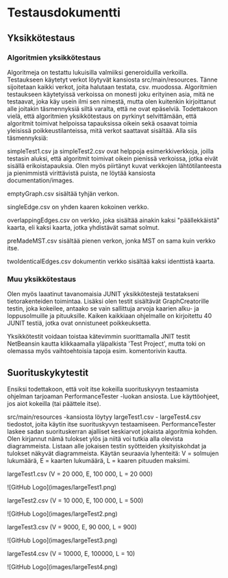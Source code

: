 <h1>Testausdokumentti</h1>

<h2>Yksikkötestaus</h2>

<h3>Algoritmien yksikkötestaus</h3>

Algoritmeja on testattu lukuisilla valmiiksi generoiduilla verkoilla. Testaukseen käytetyt verkot löytyvät kansiosta
src/main/resources. Tänne sijoitetaan kaikki verkot, joita halutaan testata, csv. muodossa. Algoritmien testaukseen 
käytetyissä verkoissa on monesti joku erityinen asia, mitä ne testaavat, joka käy usein ilmi sen nimestä, mutta olen kuitenkin
kirjoittanut alle joitakin täsmennyksiä siltä varalta, että ne ovat epäselviä. Todettakoon vielä, että algoritmien yksikkötestaus
on pyrkinyt selvittämään, että algoritmit toimivat helpoissa tapauksissa oikein sekä osaavat toimia yleisissä poikkeustilanteissa,
mitä verkot saattavat sisältää. Alla siis täsmennyksiä:
<p/>
simpleTest1.csv ja simpleTest2.csv ovat helppoja esimerkkiverkkoja, joilla testasin aluksi, että algoritmit toimivat
oikein pienissä verkoissa, jotka eivät sisällä erikoistapauksia. Olen myös piirtänyt kuvat verkkojen lähtötilanteesta ja 
pienimmistä virittävistä puista, ne löytää kansiosta documentation/images. 
<p/>
emptyGraph.csv sisältää tyhjän verkon.
<p/>
singleEdge.csv on yhden kaaren kokoinen verkko.
<p/>
overlappingEdges.csv on verkko, joka sisältää ainakin kaksi "päällekkäistä" kaarta, eli kaksi kaarta, jotka 
yhdistävät samat solmut. 
<p/>
preMadeMST.csv sisältää pienen verkon, jonka MST on sama kuin verkko itse.
<p/>
twoIdenticalEdges.csv dokumentin verkko sisältää kaksi identtistä kaarta.
<p/>

<h3>Muu yksikkötestaus</h3>

Olen myös laaatinut tavanomaisia JUNIT yksikkötestejä testatakseni tietorakenteiden toimintaa. Lisäksi olen testit sisältävät
GraphCreatorille testin, joka kokeilee, antaako se vain sallittuja arvoja kaarien alku- ja loppusolmuille ja pituuksille. Kaiken
kaikkiaan ohjelmalle on kirjoitettu 40 JUNIT testiä, jotka ovat onnistuneet poikkeuksetta. 
<p/>
Yksikkötestit voidaan toistaa kätevimmin suorittamalla JNIT testit NetBeansin kautta klikkaamalla yläpalkista 'Test Project', 
mutta toki on olemassa myös vaihtoehtoisia tapoja esim. komentorivin kautta.
<p/>
<p/>

<h2> Suorituskykytestit </h2>

Ensiksi todettakoon, että voit itse kokeilla suorituskyvyn testaamista ohjelman tarjoaman PerformanceTester -luokan ansiosta.
Lue käyttöohjeet, jos aiot kokeilla (tai päättele itse).
<p/>
src/main/resources -kansiosta löytyy largeTest1.csv - largeTest4.csv tiedostot, joita käytin itse suorituskyvyn testaamiseen.
PerformanceTester laskee sadan suorituskerran ajalliset keskiarvot jokaista algoritmia kohden. Olen kirjannut nämä tulokset ylös
ja niitä voi tutkia alla olevista diagrammeista. Listaan alle jokaisen testin syötteiden yksityiskohdat ja tulokset näkyvät
diagrammeista. Käytän seuraavia lyhenteitä: V = solmujen lukumäärä, E = kaarten lukumäärä, L = kaaren pituuden maksimi.
<p/>
largeTest1.csv (V = 20 000, E, 100 000, L = 20 000)
<p/>
![GitHub Logo](images/largeTest1.png)
<p/>
largeTest2.csv (V = 10 000, E, 100 000, L = 500)
<p/>
![GitHub Logo](images/largeTest2.png)
<p/>
largeTest3.csv (V = 9000, E, 90 000, L = 900)
<p/>
![GitHub Logo](images/largeTest3.png)
<p/>
largeTest4.csv (V = 10000, E, 100000, L = 10)
<p/>
![GitHub Logo](images/largeTest4.png)
<p/>
